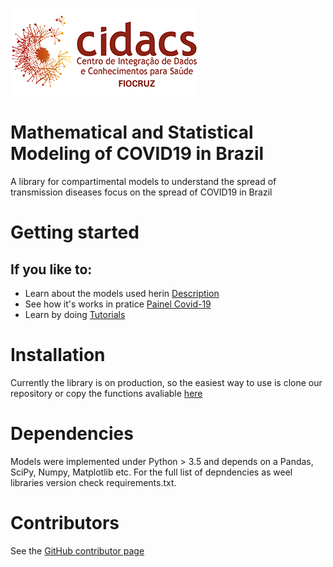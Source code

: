 
![](images/cidacs.png)


# Mathematical and Statistical Modeling of COVID19 in Brazil                               


A library for compartimental models to understand the spread of transmission diseases focus on the spread of COVID19 in Brazil                              


# Getting started

## If you like to:

 - Learn about the models used herin [Description](docs/Mathematical%20and%20Statistical%20Modeling%20of%20COVID19%20in%20Brazil.ipynb)
 - See how it's works in pratice [Painel Covid-19](http://covid19br.org/)
 - Learn by doing [Tutorials](/tutorials/)
 
 
# Installation

Currently the library is on production, so the easiest way to use is clone our repository or copy the functions avaliable [here](/main/modelos.py)


# Dependencies

Models were implemented under Python > 3.5 and depends on a Pandas, SciPy, Numpy, Matplotlib etc. For the full list of depndencies as weel libraries version check requirements.txt.



# Contributors

See the [GitHub contributor page](https://github.com/cidacslab/Mathematical-and-Statistical-Modeling-of-COVID19-in-Brazil/graphs/contributors)


 
 
